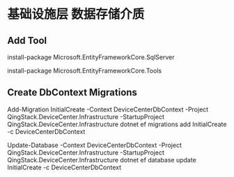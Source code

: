 ﻿# 基础设施层 数据存储介质


## Add Tool
install-package Microsoft.EntityFrameworkCore.SqlServer

install-package Microsoft.EntityFrameworkCore.Tools

## Create DbContext Migrations
Add-Migration InitialCreate -Context DeviceCenterDbContext -Project QingStack.DeviceCenter.Infrastructure -StartupProject QingStack.DeviceCenter.Infrastructure
dotnet ef migrations add InitialCreate -c DeviceCenterDbContext 

Update-Database -Context DeviceCenterDbContext -Project QingStack.DeviceCenter.Infrastructure -StartupProject QingStack.DeviceCenter.Infrastructure
dotnet ef database update InitialCreate -c DeviceCenterDbContext